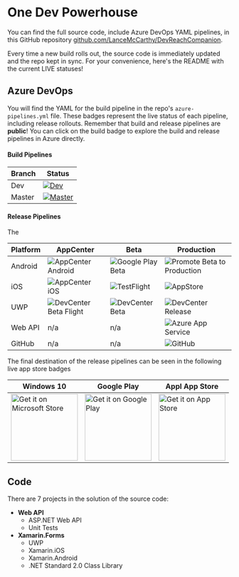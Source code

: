 # One Dev Powerhouse

You can find the full source code, include Azure DevOps YAML pipelines, in this GitHub repository [github.com/LanceMcCarthy/DevReachCompanion](https://github.com/LanceMcCarthy/DevReachCompanion).

Every time a new build rolls out, the source code is immediately updated and the repo kept in sync. For your convenience, here's the README with the current LIVE statuses!

## Azure DevOps
You will find the YAML for the build pipeline in the repo's `azure-pipelines.yml` file. These badges represent the live status of each pipeline, including release rollouts. Remember that build and release pipelines are **public**! You can click on the build badge to explore the build and release pipelines in Azure directly.

#### Build Pipelines

| Branch | Status   |
|--------|----------|
| Dev  | [![Dev](https://dev.azure.com/lance/DevReach%20Companion/_apis/build/status/Complete%20YAML%20Build?branchName=dev)](https://dev.azure.com/lance/DevReach%20Companion/_build/latest?definitionId=37&branchName=dev) |
| Master | [![Master](https://dev.azure.com/lance/DevReach%20Companion/_apis/build/status/Complete%20YAML%20Build?branchName=master)](https://dev.azure.com/lance/DevReach%20Companion/_build/latest?definitionId=37&branchName=master)   |


#### Release Pipelines

The


| Platform                | AppCenter              |  Beta  | Production |
|-------------------------|------------------------|--------|------------|
| Android | ![AppCenter Android](https://vsrm.dev.azure.com/lance/_apis/public/Release/badge/7dd01a63-05a2-436b-b30a-3a2ddc2327bb/2/4) | ![Google Play Beta](https://vsrm.dev.azure.com/lance/_apis/public/Release/badge/7dd01a63-05a2-436b-b30a-3a2ddc2327bb/2/8) | ![Promote Beta to Production](https://vsrm.dev.azure.com/lance/_apis/public/Release/badge/7dd01a63-05a2-436b-b30a-3a2ddc2327bb/2/10) |
| iOS | ![AppCenter iOS](https://vsrm.dev.azure.com/lance/_apis/public/Release/badge/7dd01a63-05a2-436b-b30a-3a2ddc2327bb/2/2) | ![TestFlight](https://vsrm.dev.azure.com/lance/_apis/public/Release/badge/7dd01a63-05a2-436b-b30a-3a2ddc2327bb/2/13) | ![AppStore](https://vsrm.dev.azure.com/lance/_apis/public/Release/badge/7dd01a63-05a2-436b-b30a-3a2ddc2327bb/2/14) |
| UWP | ![DevCenter Beta Flight](https://vsrm.dev.azure.com/lance/_apis/public/Release/badge/7dd01a63-05a2-436b-b30a-3a2ddc2327bb/2/5) | ![DevCenter Beta](https://vsrm.dev.azure.com/lance/_apis/public/Release/badge/7dd01a63-05a2-436b-b30a-3a2ddc2327bb/2/11) | ![DevCenter Release](https://vsrm.dev.azure.com/lance/_apis/public/Release/badge/7dd01a63-05a2-436b-b30a-3a2ddc2327bb/2/12) |
| Web API | n/a | n/a | ![Azure App Service](https://vsrm.dev.azure.com/lance/_apis/public/Release/badge/7dd01a63-05a2-436b-b30a-3a2ddc2327bb/2/6) |
| GitHub                  | n/a | n/a | ![GitHub](https://vsrm.dev.azure.com/lance/_apis/public/Release/badge/7dd01a63-05a2-436b-b30a-3a2ddc2327bb/2/26) |

The final destination of the release pipelines can be seen in the following live app store badges

| Windows 10 | Google Play  |  Appl App Store  |
|---|---| ---|
| <a href='//www.microsoft.com/store/apps/9MZNMK3MPV8R?cid=storebadge&ocid=badge'><img src='https://assets.windowsphone.com/85864462-9c82-451e-9355-a3d5f874397a/English_get-it-from-MS_InvariantCulture_Default.png' alt='Get it on Microsoft Store' width='150'/></a> | <a href='http://play.google.com/store/apps/details?id=com.LancelotSoftware.DevReachCompanion'><img alt='Get it on Google Play' src='https://play.google.com/intl/en_us/badges/static/images/badges/en_badge_web_generic.png' width='150'/></a> | <a href='https://apps.apple.com/us/app/devreach-companion/id1483349010?ls=1'><img alt='Get it on App Store' src='https://linkmaker.itunes.apple.com/en-us/badge-lrg.svg?kind=iossoftware' width='150'/></a> |

## Code

There are 7 projects in the solution of the source code:

* **Web API**
  * ASP.NET Web API
  * Unit Tests
* **Xamarin.Forms**
  * UWP
  * Xamarin.iOS
  * Xamarin.Android
  * .NET Standard 2.0 Class Library

